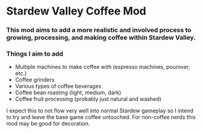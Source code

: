 # Stardew Valley Coffee Mod

### This mod aims to add a more realistic and involved process to growing, processing, and making coffee within Stardew Valley.

### Things I aim to add
- Multiple machines to make coffee with (espresso machines, pourover, etc.)
- Coffee grinders
- Various types of coffee beverages
- Coffee bean roasting (light, medium, dark)
- Coffee fruit processing (probably just natural and washed)


I expect this to not flow very well into normal Stardew gameplay so I intend to try and leave the base game coffee untouched. For non-coffee nerds this mod may be good for decoration.
